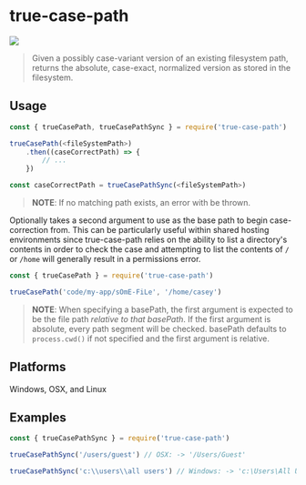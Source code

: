 # true-case-path

[![](https://img.shields.io/travis/Profiscience/true-case-path/master.svg)](https://travis-ci.org/Profiscience/true-case-path)

> Given a possibly case-variant version of an existing filesystem path, returns the absolute, case-exact, normalized version as stored in the filesystem.

## Usage

```typescript
const { trueCasePath, trueCasePathSync } = require('true-case-path')

trueCasePath(<fileSystemPath>)
    .then((caseCorrectPath) => {
        // ...
    })

const caseCorrectPath = trueCasePathSync(<fileSystemPath>)
```

> **NOTE**: If no matching path exists, an error with be thrown.

Optionally takes a second argument to use as the base path to begin case-correction from. This can be particularly useful within shared hosting environments since true-case-path relies on the ability to list a directory's contents in order to check the case and attempting to list the contents of `/` or `/home` will generally result in a permissions error.

```typescript
const { trueCasePath } = require('true-case-path')

trueCasePath('code/my-app/sOmE-FiLe', '/home/casey')
```

> **NOTE**: When specifying a basePath, the first argument is expected to be the file path _relative to that basePath_. If the first argument is absolute, every path segment will be checked. basePath defaults to `process.cwd()` if not specified and the first argument is relative.

## Platforms

Windows, OSX, and Linux

## Examples

```typescript
const { trueCasePathSync } = require('true-case-path')

trueCasePathSync('/users/guest') // OSX: -> '/Users/Guest'

trueCasePathSync('c:\\users\\all users') // Windows: -> 'c:\Users\All Users'
```

